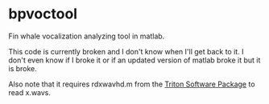 # bpvoctool
Fin whale vocalization analyzing tool in matlab.

This code is currently broken and I don't know when I'll get back to it. I don't even know if I broke it or if an updated version of matlab broke it but it is broke.

Also note that it requires rdxwavhd.m from the [Triton Software Package](http://cetus.ucsd.edu/technologies_Software.html) to read x.wavs.

